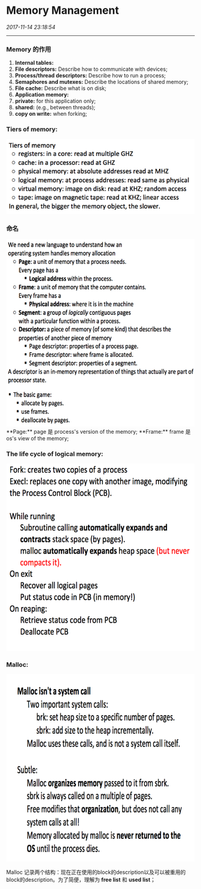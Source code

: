# Memory Management
_2017-11-14 23:18:54_

---
### Memory 的作用
1. **Internal tables:**  
  1. **File descriptors:** Describe how to communicate with devices;
  2. **Process/thread descriptors:** Describe how to run a process;
  3. **Semaphores and mutexes:** Describe the locations of shared memory;
  4. **File cache:** Describe what is on disk;
2. **Application memory:**
  1. **private:** for this application only;
  2. **shared:** (e.g., between threads);
  3. **copy on write:** when forking;
  
### Tiers of memory:
<img src="/assets/Screen Shot 2017-11-15 at 12.41.53 AM.png" width="510" height="200" />
<br>

### 命名
<img src="/assets/Screen Shot 2017-11-15 at 12.59.43 AM.png" width="600" height="500" />
<br>
**Page:** page 是 process's version of the memory;  
**Frame:** frame 是 os's view of the memory;

### The life cycle of logical memory:
<img src="/assets/Screen Shot 2017-11-15 at 2.07.47 AM.png" width="600" height="500" />
<br>

### Malloc:
<img src="/assets/Screen Shot 2017-11-15 at 2.12.03 AM.png" width="700" height="500" />
<br>

Malloc 记录两个结构：现在正在使用的block的description以及可以被重用的block的description。为了简便，理解为 **free list** 和 **used list**；













  
  
